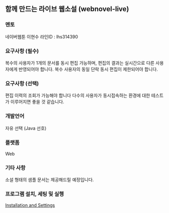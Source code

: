 ## 함께 만드는 라이브 웹소설 (webnovel-live)


### 멘토
네이버웹툰 이현수
라인ID : lhs314390

### 요구사항 (필수)
복수의 사용자가 1개의 문서를 동시 편집 가능하며, 편집의 결과는 실시간으로 다른 사용자에게 반영되어야 합니다.
복수 사용자의 동일 단락 동시 편집이 제한되어야 합니다.

### 요구사항 (선택)
편집 이력의 조회가 가능해야 합니다
다수의 사용자가 동시접속하는 환경에 대한 테스트가 이루어지면 좋을 것 같습니다.

### 개발언어 
자유 선택 (Java 선호)

### 플랫폼
Web

### 기타 사항
소설 형태의 샘플 문서는 제공해드릴 예정입니다.

### 프로그램 설치, 세팅 및 실행
[Installation and Settings](./Installation_And_Settings.md)
